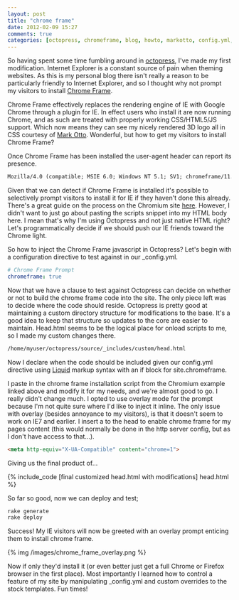 ```yaml
---
layout: post
title: "chrome frame"
date: 2012-02-09 15:27
comments: true
categories: [octopress, chromeframe, blog, howto, markotto, config.yml, chromium, liquid] 
---
```

So having spent some time fumbling around in [octopress](http://octopress.org),
 I've made my first modification.  Internet Explorer is a constant source of
 pain when theming websites.  As this is my personal blog there isn't really a
 reason to be particularly friendly to Internet Explorer, and so I thought why
 not prompt my visitors to install 
 [Chrome Frame](http://code.google.com/chrome/chromeframe/).

Chrome Frame effectively replaces the rendering engine of IE with Google Chrome
 through a plugin for IE.  In effect users who install it are now running
 Chrome, and as such are treated with properly working CSS/HTML5/JS support.
 Which now means they can see my nicely rendered 3D logo all in CSS courtesy of
 [Mark Otto]("http://www.markdott.com/2011/01/05/3d-text-using-just-css/).
  Wonderful, but how to get my visitors to install Chrome Frame?

<!-- more --> 

Once Chrome Frame has been installed the user-agent header can report its
 presence.

``` apache Chrome Frame User-Agent Example
Mozilla/4.0 (compatible; MSIE 6.0; Windows NT 5.1; SV1; chromeframe/11.0.660.0)
```

Given that we can detect if Chrome Frame is installed it's possible to
 selectively prompt visitors to install it for IE if they haven't done this
 already.  There's a great guide on the process on the Chromium site 
 [here](http://www.chromium.org/developers/how-tos/chrome-frame-getting-started).
 However, I didn't want to just go about pasting the scripts snippet into my
 HTML body here.  I mean that's why I'm using Octopress and not just native HTML
 right?  Let's programmatically decide if we should push our IE friends toward
 the Chrome light.  

So how to inject the Chrome Frame javascript in Octopress?  Let's begin with a
 configuration directive to test against in our _config.yml.

``` yml _config.yml chrome frame directive
# Chrome Frame Prompt
chromeframe: true
```

Now that we have a clause to test against Octopress can decide on whether or not
 to build the chrome frame code into the site.  The only piece left was to
 decide where the code should reside.  Octopress is pretty good at maintaining a
 custom directory structure for modifications to the base.  It's a good idea to
 keep that structure so updates to the core are easier to maintain.  Head.html
 seems to be the logical place for onload scripts to me, so I made my custom
 changes there.

``` bash chrome frame custom html file location
/home/myuser/octopress/source/_includes/custom/head.html
```

Now I declare when the code should be included given our config.yml directive
 using <a href="http://liquidmarkup.orgi">Liquid</a> markup syntax with an if
 block for site.chromeframe.

I paste in the chrome frame installation script from the Chromium example linked
 above and modify it for my needs, and we're almost good to go. I really didn't
 change much.  I opted to use overlay mode for the prompt because I'm not quite
 sure where I'd like to inject it inline.  The only issue with overlay (besides
 annoyance to my visitors), is that it doesn't seem to work on IE7 and earlier.
 I insert a <meta> to the head to enable chrome frame for my pages content
 (this would normally be done in the http server config, but as I don't have
 access to that...).  

``` html meta tag to enable chrome frame
<meta http-equiv="X-UA-Compatible" content="chrome=1">
```

Giving us the final product of...

{% include_code [final customized head.html with modifications] head.html %}

So far so good, now we can deploy and test;

``` ruby build and deploy site changes
rake generate
rake deploy
```

Success! My IE visitors will now be greeted with an overlay prompt enticing them
 to install chrome frame.

{% img /images/chrome_frame_overlay.png %}

Now if only they'd install it (or even better just get a full Chrome or Firefox
 browser in the first place).  Most importantly I learned how to control a
 feature of my site by manipulating _config.yml and custom overrides to the
 stock templates.  Fun times!
